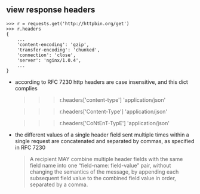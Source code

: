 view response headers
---------------------

    >>> r = requests.get('http://httpbin.org/get')
    >>> r.headers
    {
        ...
        'content-encoding': 'gzip',
        'transfer-encoding': 'chunked',
        'connection': 'close',
        'server': 'nginx/1.0.4',
        ...
    }

- according to RFC 7230 http headers are case insensitive, and this dict complies

    >>> r.headers['content-type']
    'application/json'

    >>> r.headers['Content-Type']
    'application/json'

    >>> r.headers['CoNtEnT-TypE']
    'application/json'

- the different values of a single header field sent multiple times within a single request are concatenated and separated by commas, as specified in RFC 7230

    > A recipient MAY combine multiple header fields with the same field name 
    > into one “field-name: field-value” pair, without changing the semantics 
    > of the message, by appending each subsequent field value to the combined 
    > field value in order, separated by a comma.



